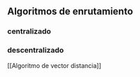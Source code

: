 ## Algoritmos de enrutamiento
### centralizado

### descentralizado
[[Algoritmo de vector distancia]]